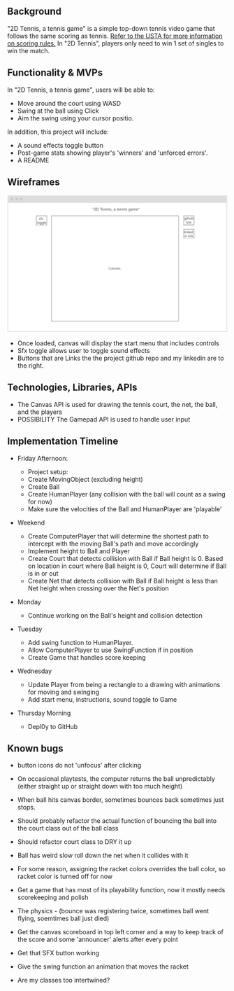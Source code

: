 ## Background

"2D Tennis, a tennis game" is a simple top-down tennis video game that follows the same scoring as tennis. [Refer to the USTA for more information on scoring rules.](https://www.usta.com/en/home/improve/tips-and-instruction/national/tennis-scoring-rules.html) In "2D Tennis", players only need to win 1 set of singles to win the match. 

## Functionality & MVPs

In "2D Tennis, a tennis game", users will be able to:

- Move around the court using WASD
- Swing at the ball using Click
- Aim the swing using your cursor positio.

In addition, this project will include:

- A sound effects toggle button
- Post-game stats showing player's 'winners' and 'unforced errors'.
- A README

## Wireframes

![wireframe](./wireframe.png)

- Once loaded, canvas will display the start menu that includes controls
- Sfx toggle allows user to toggle sound effects
- Buttons that are Links the the project github repo and my linkedin are to the right.

## Technologies, Libraries, APIs

- The Canvas API is used for drawing the tennis court, the net, the ball, and the players
- POSSIBILITY The Gamepad API is used to handle user input

## Implementation Timeline

- Friday Afternoon:  
    - Project setup:
    - Create MovingObject (excluding height)
    - Create Ball
    - Create HumanPlayer (any collision with the ball will count as a swing for now)
    - Make sure the velocities of the Ball and HumanPlayer are 'playable'
- Weekend
    - Create ComputerPlayer that will determine the shortest path to intercept with the moving Ball's path and move accordingly
    - Implement height to Ball and Player
    - Create Court that detects collision with Ball if Ball height is 0. Based on location in court where Ball height is 0, Court will determine if Ball is in or out
    - Create Net that detects collision with Ball if Ball height is less than Net height when crossing over the Net's position
- Monday

    - Continue working on the Ball's height and collision detection
- Tuesday
    - Add swing function to HumanPlayer.
    - Allow ComputerPlayer to use SwingFunction if in position
    - Create Game that handles score keeping
- Wednesday

    - Update Player from being a rectangle to a drawing with animations for moving and swinging
    - Add start menu, instructions, sound toggle to Game
- Thursday Morning
    - Depl0y to GitHub


## Known bugs
- button icons do not 'unfocus' after clicking
- On occasional playtests, the computer returns the ball unpredictably (either straight up or straight down with too much height)
- When ball hits canvas border, sometimes bounces back sometimes just stops. 
- Should probably refactor the actual function of bouncing the ball into the court class out of the ball class
- Should refactor court class to DRY it up 
- Ball has weird slow roll down the net when it collides with it
- For some reason, assigning the racket colors overrides the ball color, so racket color is turned off for now

- Get a game that has most of its playability function, now it mostly needs scorekeeping and polish
- The physics - (bounce was registering twice, sometimes ball went flying, soemtimes ball just died)
- Get the canvas scoreboard in top left corner and a way to keep track of the score and some 'announcer' alerts after every point
- Get that SFX button working
- Give the swing function an animation that moves the racket
- Are my classes too intertwined?